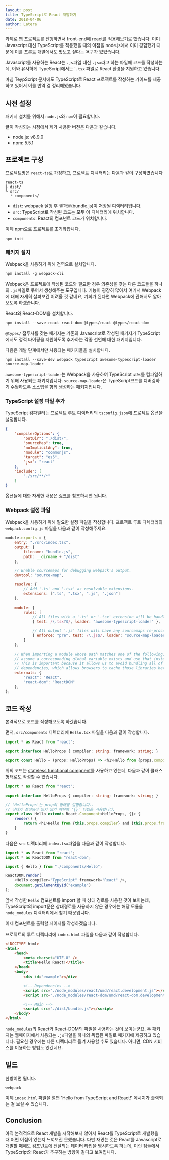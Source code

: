 ```yaml
---
layout: post
title: TypeScript로 React 개발하기
date: 2018-04-06
author: Latera
---
```


<!-- desc -->
과제로 웹 프로젝트를 진행하면서 front-end에 react를 적용해보기로 했습니다. 이미 Javascript 대신 TypeScript를 적용했을 때의 이점을 node.js에서 이미 경험했기 때문에 이를 프론트 개발에서도 맛보고 싶다는 욕구가 있었습니다.

Javascript를 사용하는 React는 `.js`파일 대신 `.jsx`라고 하는 파일에 코드를 작성하는데, 이와 유사하게 TypeScript에서는 '`.tsx` 파일로 React 환경을 지원하고 있습니다. 

마침 TeypScript 문서에도 TypeScript로 React 프로젝트를 작성하는 가이드를 제공하고 있어서 이를 번역 겸 정리해봤습니다.

<!-- desc -->

## 사전 설정

패키지 설치를 위해서 `node.js`와 `npm`이 필요합니다.

글이 작성되는 시점에서 제가 사용한 버전은 다음과 같습니다.

* node.js: v8.9.0
* npm: 5.5.1

## 프로젝트 구성

프로젝트명은 `react-ts`로 가정하고, 프로젝트 디렉터리는 다음과 같이 구성하였습니다

```
react-ts
├ dist/
└ src/
  └ components/
```

* `dist`: webpack 실행 후 결과물(bundle.js)이 저장될 디렉터리입니다.
* `src`: TypeScript로 작성된 코드는 모두 이 디렉터리에 위치합니다.
* `components`: React의 컴포넌트 코드가 위치합니다.

이제 npm으로 프로젝트를 초기화합니다.

```
npm init
```

### 패키지 설치

Webpack을 사용하기 위해 전역으로 설치합니다.

```
npm install -g webpack-cli
```

Webpack은 프로젝트에 작성된 코드와 필요한 경우 의존성을 갖는 다른 코드들을 하나의 `.js`파일로 묶어서 생성해주는 도구입니다. 기능이 굉장히 많아서 여기서 Webpack에 대해 자세히 살펴보긴 어려울 것 같네요, 기회가 된다면 Webpack에 관해서도 알아보도록 하겠습니다.

React와 React-DOM을 설치합니다.

```
npm install --save react react-dom @types/react @types/react-dom
```

`@types/` 접두사를 갖는 패키지는 기존의 Javascript로 작성된 패키지가 TypeScript에서도 정적 타이핑을 지원하도록 추가하는 각종 선언에 대한 패키지입니다.

다음은 개발 단계에서만 사용되는 패키지들을 설치합니다.

```
npm install --save-dev webpack typescript awesome-typescript-loader source-map-loader
```

`awesome-typescript-loader`는 Webpack을 사용하여 TypeScript 코드를 컴파일하기 위해 사용되는 패키지입니다. `source-map-loader`은 TypeScript코드를 디버깅하기 수월하도록 소스맵을 함께 생성하는 패키지입니다.

### TypeScript 설정 파일 추가

TypeScript 컴파일러는 프로젝트 루트 디렉터리의 `tsconfig.json`에 프로젝트 옵션을 설정합니다.

```json
{
    "compilerOptions": {
        "outDir": "./dist/",
        "sourceMap": true,
        "noImplicitAny": true,
        "module": "commonjs",
        "target": "es5",
        "jsx": "react"
    },
    "include": [
        "./src/**/*"
    ]
}
```
옵션들에 대한 자세한 내용은 [링크](http://www.typescriptlang.org/docs/handbook/tsconfig-json.html)를 참조하시면 됩니다.


### Webpack 설정 파일

Webpack을 사용하기 위해 필요한 설정 파일을 작성합니다. 프로젝트 루트 디렉터리의 `webpack.config.js` 파일을 다음과 같이 작성해주세요.

```javascript
module.exports = {
    entry: "./src/index.tsx",
    output: {
        filename: "bundle.js",
        path: __dirname + "/dist"
    },

    // Enable sourcemaps for debugging webpack's output.
    devtool: "source-map",

    resolve: {
        // Add '.ts' and '.tsx' as resolvable extensions.
        extensions: [".ts", ".tsx", ".js", ".json"]
    },

    module: {
        rules: [
            // All files with a '.ts' or '.tsx' extension will be handled by 'awesome-typescript-loader'.
            { test: /\.tsx?$/, loader: "awesome-typescript-loader" },

            // All output '.js' files will have any sourcemaps re-processed by 'source-map-loader'.
            { enforce: "pre", test: /\.js$/, loader: "source-map-loader" }
        ]
    },

    // When importing a module whose path matches one of the following, just
    // assume a corresponding global variable exists and use that instead.
    // This is important because it allows us to avoid bundling all of our
    // dependencies, which allows browsers to cache those libraries between builds.
    externals: {
        "react": "React",
        "react-dom": "ReactDOM"
    },
};
```

## 코드 작성

본격적으로 코드를 작성해보도록 하겠습니다.

먼저, `src/components` 디렉터리에 `Hello.tsx` 파일을 다음과 같이 작성합니다.

```typescript
import * as React from "react";

export interface HelloProps { compiler: string; framework: string; }

export const Hello = (props: HelloProps) => <h1>Hello from {props.compiler} and {props.framework}!</h1>;
```

위의 코드는 [stateless functional compnent](https://reactjs.org/docs/components-and-props.html#functional-and-class-components)를 사용하고 있는데, 다음과 같이 클래스 형태로도 작성할 수 있습니다.

```typescript
import * as React from "react";

export interface HelloProps { compiler: string; framework: string; }

// 'HelloProps'는 prop의 형태를 설명합니다..
// 상태가 설정되어 있지 않기 때문에 '{}' 타입을 사용합니다.
export class Hello extends React.Component<HelloProps, {}> {
    render() {
        return <h1>Hello from {this.props.compiler} and {this.props.framework}!</h1>;
    }
}
```

다음은 `src` 디렉터리에 `index.tsx`파일을 다음과 같이 작성합니다.

```typescript
import * as React from "react";
import * as ReactDOM from "react-dom";

import { Hello } from "./components/Hello";

ReactDOM.render(
    <Hello compiler="TypeScript" framework="React" />,
    document.getElementById("example")
);
```

앞서 작성한 `Hello` 컴포넌트를 import 할 때 상대 경로를 사용한 것이 보이는데, TypeScript의 import문은 상대경로를 사용하지 않은 경우에는 해당 모듈을 `node_modules` 디렉터리에서 찾기 때문입니다.

이제 컴포넌트를 출력할 페이지를 작성하겠습니다.

프로젝트의 루트 디렉터리에 `index.html` 파일을 다음과 같이 작성합니다.

```html
<!DOCTYPE html>
<html>
    <head>
        <meta charset="UTF-8" />
        <title>Hello React!</title>
    </head>
    <body>
        <div id="example"></div>

        <!-- Dependencies -->
        <script src="./node_modules/react/umd/react.development.js"></script>
        <script src="./node_modules/react-dom/umd/react-dom.development.js"></script>

        <!-- Main -->
        <script src="./dist/bundle.js"></script>
    </body>
</html>
```

`node_modules`의 React와 React-DOM의 파일을 사용하는 것이 보이는군요.
두 패키지는 웹페이지에서 사용되는 `.js`파일을 하나의 독립된 파일로 패키지에 제공하고 있습니다. 필요한 경우에는 다른 디렉터리로 옮겨 사용할 수도 있습니다.
아니면, CDN 서비스를 이용하는 방법도 있겠네요.

## 빌드

한방이면 됩니다.

```
webpack
```

이제 `index.html` 파일을 열면 'Hello from TypeScript and React!' 메시지가 출력되는 걸 보실 수 있습니다.

## Conclusion

아직 본격적으로 React 개발을 시작해보지 않아서 React를 TypeScript로 개발했을 때 어떤 이점이 있는지 느껴보진 못했습니다. 다만 재밌는 것은 React를 Javascript로 개발할 때에도 컴포넌트에 전달되는 데이터 타입을 명시하도록 하는데, 이런 점들에서 TypeScript와 React가 추구하는 방향이 같다고 보여집니다. 